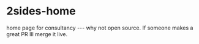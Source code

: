 # 2sides-home
home page for consultancy --- why not open source. If someone makes a great PR Ill merge it live. 
